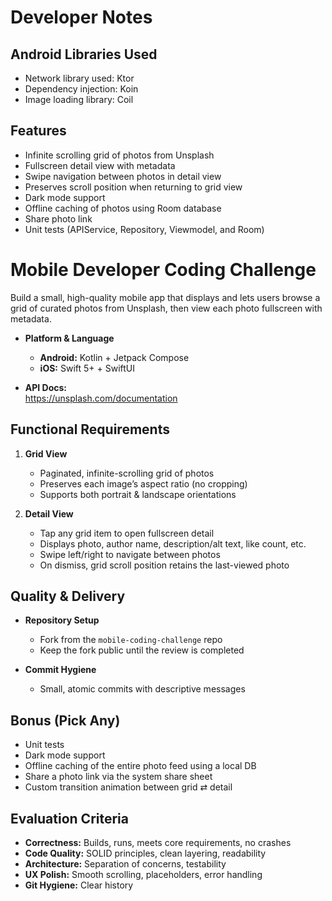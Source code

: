 # Developer Notes
## Android Libraries Used
- Network library used: Ktor
- Dependency injection: Koin
- Image loading library: Coil

## Features
- Infinite scrolling grid of photos from Unsplash
- Fullscreen detail view with metadata
- Swipe navigation between photos in detail view
- Preserves scroll position when returning to grid view
- Dark mode support
- Offline caching of photos using Room database
- Share photo link
- Unit tests (APIService, Repository, Viewmodel, and Room)


# Mobile Developer Coding Challenge

Build a small, high-quality mobile app that displays and lets users browse a grid of curated photos from Unsplash, then view each photo fullscreen with metadata.

- **Platform & Language**  
  - **Android:** Kotlin + Jetpack Compose  
  - **iOS:** Swift 5+ + SwiftUI  

- **API Docs:**  
  https://unsplash.com/documentation  


## Functional Requirements

1. **Grid View**  
   - Paginated, infinite-scrolling grid of photos  
   - Preserves each image’s aspect ratio (no cropping)  
   - Supports both portrait & landscape orientations  

2. **Detail View**  
   - Tap any grid item to open fullscreen detail  
   - Displays photo, author name, description/alt text, like count, etc.  
   - Swipe left/right to navigate between photos  
   - On dismiss, grid scroll position retains the last-viewed photo   


## Quality & Delivery

- **Repository Setup**  
  - Fork from the `mobile-coding-challenge` repo
  - Keep the fork public until the review is completed

- **Commit Hygiene**  
  - Small, atomic commits with descriptive messages 

## Bonus (Pick Any)

- Unit tests
- Dark mode support
- Offline caching of the entire photo feed using a local DB
- Share a photo link via the system share sheet  
- Custom transition animation between grid ⇄ detail  

## Evaluation Criteria

- **Correctness:** Builds, runs, meets core requirements, no crashes  
- **Code Quality:** SOLID principles, clean layering, readability  
- **Architecture:** Separation of concerns, testability  
- **UX Polish:** Smooth scrolling, placeholders, error handling  
- **Git Hygiene:** Clear history
